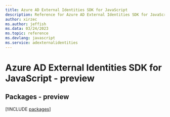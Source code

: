 ```yaml
---
title: Azure AD External Identities SDK for JavaScript
description: Reference for Azure AD External Identities SDK for JavaScript
author: xirzec
ms.author: jeffish
ms.data: 03/24/2023
ms.topic: reference
ms.devlang: javascript
ms.service: adexternalidentities
---
```

# Azure AD External Identities SDK for JavaScript - preview
## Packages - preview
[!INCLUDE [packages](ad-external-identities-index.md)]
